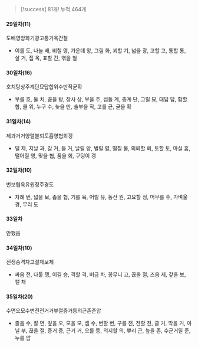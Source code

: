 > [!success] 81개!
> 누적 464개
#### 29일차(11)
도배영앙화기광고통거옥간철
- 이를 도, 나눌 배, 비칠 영, 가운데 앙, 그림 화, 꾀할 기, 넓을 광, 고할 고, 통할 통, 살 거, 집 옥, 표할 간, 엮을 철
#### 30일차(16)
호치탕상주계단묘답합위수만작균확
- 부를 호, 둘 치, 끓을 탕, 장사 상, 부을 주, 섬돌 계, 층계 단, 그릴 묘, 대답 답, 합할 합, 클 위, 누구 수, 늦을 만, 술부을 작, 고를 균, 굳을 확
#### 31일차(14) 
제과거거양렬불뢰토흡영협회갱 
- 덜 제, 지날 과, 갈 거, 들 거, 날릴 양, 벌릴 렬, 떨칠 불, 의뢰할 뢰, 토할 토, 마실 흡, 떨어질 영, 맞을 협, 품을 회, 구덩이 갱
#### 32일차(10) 
번보협육유원정주경도 
- 차례 번, 넓을 보, 좁을 협, 기를 육, 어릴 유, 동산 원, 고요할 정, 머무를 주, 가벼울 경, 무리 도
#### 33일차
안했음
#### 34일차(10)
전쟁승격차고절제보체
- 싸움 전, 다툴 쟁, 이길 승, 격할 격, 버금 차, 꽁무니 고, 끊을 절, 즈음 제, 갚을 보, 캘 채
#### 35일차(20) 
수면오모수변전전거거부절증거등의근존준압 
- 졸음 수, 잘 면, 깊을 오, 모을 모, 셈 수, 변할 변, 구를 전, 전할 전, 클 거, 막을 거, 아닐 부, 끊을 절, 증거 증, 근거 거, 오를 등, 의지할 의, 뿌리 근, 높을 존, 수군거릴 준, 누를 압